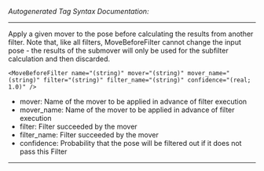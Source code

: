 _Autogenerated Tag Syntax Documentation:_

---
Apply a given mover to the pose before calculating the results from another filter. Note that, like all filters, MoveBeforeFilter cannot change the input pose - the results of the submover will only be used for the subfilter calculation and then discarded.

```
<MoveBeforeFilter name="(string)" mover="(string)" mover_name="(string)" filter="(string)" filter_name="(string)" confidence="(real; 1.0)" />
```

-   mover: Name of the mover to be applied in advance of filter execution
-   mover_name: Name of the mover to be applied in advance of filter execution
-   filter: Filter succeeded by the mover
-   filter_name: Filter succeeded by the mover
-   confidence: Probability that the pose will be filtered out if it does not pass this Filter

---
